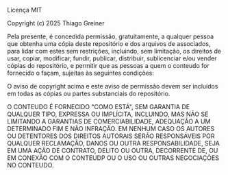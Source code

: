 Licença MIT

Copyright (c) 2025 Thiago Greiner

Pela presente, é concedida permissão, gratuitamente, a qualquer pessoa que obtenha uma cópia
deste repositório e dos arquivos de associados, para lidar
com estes sem restrições, incluindo, sem limitação, os direitos
de usar, copiar, modificar, fundir, publicar, distribuir, sublicenciar e/ou vender
cópias do repositório, e permitir que as pessoas a quem o conteudo for
fornecido o façam, sujeitas às seguintes condições:

O aviso de copyright acima e este aviso de permissão devem ser incluídos em todas
as cópias ou partes substanciais do repositório.

O CONTEUDO É FORNECIDO "COMO ESTÁ", SEM GARANTIA DE QUALQUER TIPO, EXPRESSA OU
IMPLÍCITA, INCLUINDO, MAS NÃO SE LIMITANDO A GARANTIAS DE COMERCIABILIDADE,
ADEQUAÇÃO A UM DETERMINADO FIM E NÃO INFRAÇÃO. EM NENHUM CASO OS
AUTORES OU DETENTORES DOS DIREITOS AUTORAIS SERÃO RESPONSÁVEIS POR QUALQUER RECLAMAÇÃO, DANOS OU OUTRA
RESPONSABILIDADE, SEJA EM UMA AÇÃO DE CONTRATO, DELITO OU OUTRA, DECORRENTE DE, OU EM CONEXÃO COM O CONTEUDP OU O USO OU OUTRAS NEGOCIAÇÕES NO
CONTEUDO.
